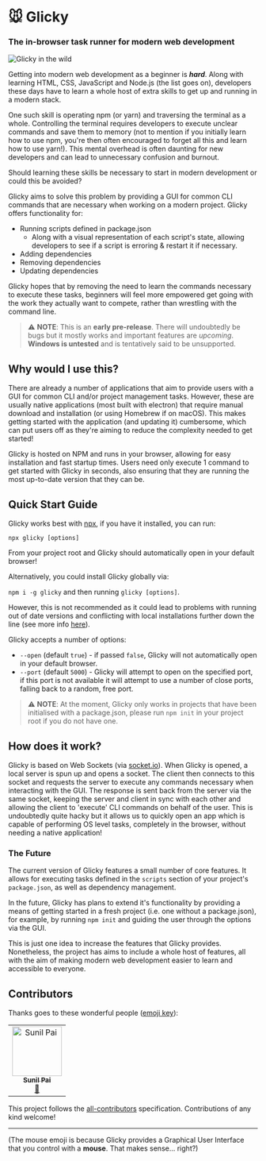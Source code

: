 # 🐭 Glicky

### The in-browser task runner for modern web development

![Glicky in the wild](https://github.com/alex-saunders/glicky/raw/master/docs/images/glicky-example.png)

Getting into modern web development as a beginner is _**hard**_. Along with learning HTML, CSS, JavaScript and Node.js (the list goes on), developers these days have to learn a whole host of extra skills to get up and running in a modern stack.

One such skill is operating npm (or yarn) and traversing the terminal as a whole. Controlling the terminal requires developers to execute unclear commands and save them to memory (not to mention if you initially learn how to use npm, you're then often encouraged to forget all this and learn how to use yarn!). This mental overhead is often daunting for new developers and can lead to unnecessary confusion and burnout. 

Should learning these skills be necessary to start in modern development or could this be avoided?

Glicky aims to solve this problem by providing a GUI for common CLI commands that are necessary when working on a modern project. Glicky offers functionality for:

- Running scripts defined in package.json
  - Along with a visual representation of each script's state, allowing developers to see if a script is erroring & restart it if necessary.
- Adding dependencies
- Removing dependencies
- Updating dependencies

Glicky hopes that by removing the need to learn the commands necessary to execute these tasks, beginners will feel more empowered get going with the work they actually want to compete, rather than wrestling with the command line.  

> ⚠️ **NOTE**: This is an **early pre-release**. There will undoubtedly be bugs but it mostly works and important features are _upcoming_. **Windows is untested** and is tentatively said to be unsupported. 

## Why would I use this?

There are already a number of applications that aim to provide users with a GUI for common CLI and/or project management tasks. However, these are usually native applications (most built with electron) that require manual download and installation (or using Homebrew if on macOS). This makes getting started with the application (and updating it) cumbersome, which can put users off as they're aiming to reduce the complexity needed to get started!

Glicky is hosted on NPM and runs in your browser, allowing for easy installation and fast startup times. Users need only execute 1 command to get started with Glicky in seconds, also ensuring that they are running the most up-to-date version that they can be.

## Quick Start Guide

Glicky works best with [npx](https://www.npmjs.com/package/npx), if you have it installed, you can run:

```
npx glicky [options]
```

From your project root and Glicky should automatically open in your default browser! 

Alternatively, you could install Glicky globally via:

`npm i -g glicky` and then running `glicky [options]`.

However, this is not recommended as it could lead to problems with running out of date versions and conflicting with local installations further down the line (see more info [here](https://codeburst.io/maybe-dont-globally-install-that-node-js-package-f1ea20f94a00)).

Glicky accepts a number of options:
- `--open` (default `true`) - if passed `false`, Glicky will not automatically open in your default browser.
- `--port` (default `5000`) - Glicky will attempt to open on the specified port, if this port is not available it will attempt to use a number of close ports, falling back to a random, free port.

> ⚠️ **NOTE**: At the moment, Glicky only works in projects that have been initialised with a package.json, please run `npm init` in your project root if you do not have one.

## How does it work?

Glicky is based on Web Sockets (via [socket.io](https://socket.io/)). When Glicky is opened, a local server is spun up and opens a socket. The client then connects to this socket and requests the server to execute any commands necessary when interacting with the GUI. The response is sent back from the server via the same socket, keeping the server and client in sync with each other and allowing the client to 'execute' CLI commands on behalf of the user. This is undoubtedly quite hacky but it allows us to quickly open an app which is capable of performing OS level tasks, completely in the browser, without needing a native application!


### The Future

The current version of Glicky features a small number of core features. It allows for executing tasks defined in the `scripts` section of your project's `package.json`, as well as dependency management.

In the future, Glicky has plans to extend it's functionality by providing a means of getting started in a fresh project (i.e. one without a package.json), for example, by running `npm init` and guiding the user through the options via the GUI.

This is just one idea to increase the features that Glicky provides. Nonetheless, the project has aims to include a whole host of features, all with the aim of making modern web development easier to learn and accessible to everyone.

## Contributors

Thanks goes to these wonderful people ([emoji key](https://allcontributors.org/docs/en/emoji-key)):

<!-- ALL-CONTRIBUTORS-LIST:START - Do not remove or modify this section -->
<!-- prettier-ignore -->
<table><tr><td align="center"><a href="https://github.com/threepointone"><img src="https://avatars2.githubusercontent.com/u/18808?v=4" width="100px;" alt="Sunil Pai"/><br /><sub><b>Sunil Pai</b></sub></a><br /><a href="#ideas-threepointone" title="Ideas, Planning, & Feedback">🤔</a></td></tr></table>

<!-- ALL-CONTRIBUTORS-LIST:END -->

This project follows the [all-contributors](https://github.com/all-contributors/all-contributors) specification. Contributions of any kind welcome!

---

(The mouse emoji is because Glicky provides a Graphical User Interface that you control with a **mouse**. That makes sense... right?)